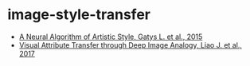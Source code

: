 # image-style-transfer

* [A Neural Algorithm of Artistic Style, Gatys L. et al., 2015](https://arxiv.org/pdf/1508.06576.pdf)
* [Visual Attribute Transfer through Deep Image Analogy, Liao J. et al., 2017](https://arxiv.org/pdf/1705.01088.pdf)
